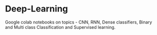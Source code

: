 # Deep-Learning
Google colab notebooks on topics - CNN, RNN, Dense classifiers, Binary and Multi class Classification and Supervised learning.
